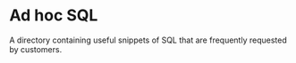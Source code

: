 # Ad hoc SQL

A directory containing useful snippets of SQL that are frequently requested by customers.  